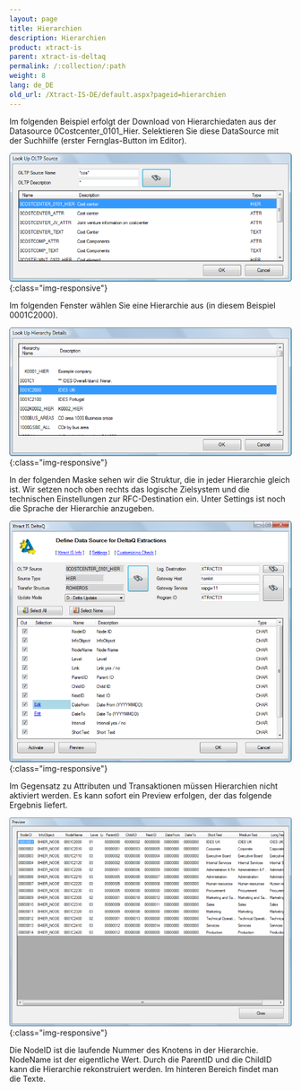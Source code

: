```yaml
---
layout: page
title: Hierarchien
description: Hierarchien
product: xtract-is
parent: xtract-is-deltaq
permalink: /:collection/:path
weight: 8
lang: de_DE
old_url: /Xtract-IS-DE/default.aspx?pageid=hierarchien
---
```


Im folgenden Beispiel erfolgt der Download von Hierarchiedaten aus der Datasource 0Costcenter_0101_Hier. Selektieren Sie diese DataSource mit der Suchhilfe (erster Fernglas-Button im Editor).

![DeltaQ-Hierarchy-001](/img/content/DeltaQ-Hierarchy-001.png){:class="img-responsive"}


Im folgenden Fenster wählen Sie eine Hierarchie aus (in diesem Beispiel 0001C2000).

![DeltaQ-Hierarchy-002](/img/content/DeltaQ-Hierarchy-002.png){:class="img-responsive"} 


In der folgenden Maske sehen wir die Struktur, die in jeder Hierarchie gleich ist. Wir setzen noch oben rechts das logische Zielsystem und die technischen Einstellungen zur RFC-Destination ein. Unter Settings ist noch die Sprache der Hierarchie anzugeben.

![DeltaQ-Hierarchy-003](/img/content/DeltaQ-Hierarchy-003.png){:class="img-responsive"}


Im Gegensatz zu Attributen und Transaktionen müssen Hierarchien nicht aktiviert werden. Es kann sofort ein Preview erfolgen, der das folgende Ergebnis liefert.


![DeltaQ-Hierarchy-004](/img/content/DeltaQ-Hierarchy-004.png){:class="img-responsive"}

Die NodeID ist die laufende Nummer des Knotens in der Hierarchie. NodeName ist der eigentliche Wert. Durch die ParentID und die ChildID kann die Hierarchie rekonstruiert werden. Im hinteren Bereich findet man die Texte.